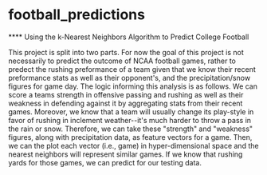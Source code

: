 # football_predictions

**** Using the k-Nearest Neighbors Algorithm to Predict College Football 

This project is split into two parts. 
For now the goal of this project is not necessarily to predict the outcome of NCAA football games, rather to predect the rushing preformance of a team given that we know their recent preformance stats as well as their opponent's, and the precipitation/snow figures for game day. The logic informing this analysis is as follows. We can score a teams strength in offensive passing and rushing as well as their weakness in defending against it by aggregating stats from their recent games. Moreover, we know that a team will usually change its play-style in favor of rushing in inclement weather--it's much harder to throw a pass in the rain or snow. Therefore, we can take these "strength" and "weakness" figures, along with precipitation data, as feature vectors for a game. Then, we can the plot each vector (i.e., game) in hyper-dimensional space and the nearest neighbors will represent similar games. If we know that rushing yards for those games, we can predict for our testing data.

